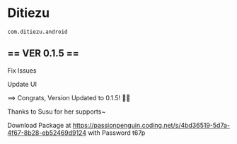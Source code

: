 # Ditiezu
`com.ditiezu.android`

## == VER 0.1.5 ==
Fix Issues

Update UI

==> Congrats, Version Updated to 0.1.5! 🍻🎉

Thanks to Susu for her supports~

Download Package at https://passionpenguin.coding.net/s/4bd36519-5d7a-4f67-8b28-eb52469d9124 with Password t67p
